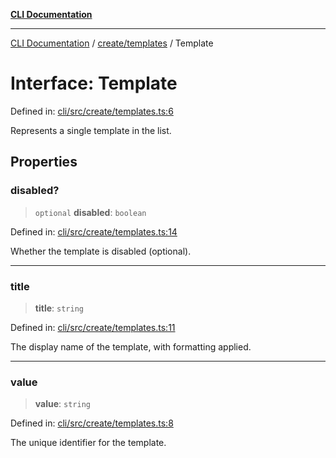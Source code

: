[**CLI Documentation**](../../../README.md)

***

[CLI Documentation](../../../README.md) / [create/templates](../README.md) / Template

# Interface: Template

Defined in: [cli/src/create/templates.ts:6](https://github.com/stonemjs/cli/blob/83156d7f07cad6e0545ad29ba32878fdd248ede2/src/create/templates.ts#L6)

Represents a single template in the list.

## Properties

### disabled?

> `optional` **disabled**: `boolean`

Defined in: [cli/src/create/templates.ts:14](https://github.com/stonemjs/cli/blob/83156d7f07cad6e0545ad29ba32878fdd248ede2/src/create/templates.ts#L14)

Whether the template is disabled (optional).

***

### title

> **title**: `string`

Defined in: [cli/src/create/templates.ts:11](https://github.com/stonemjs/cli/blob/83156d7f07cad6e0545ad29ba32878fdd248ede2/src/create/templates.ts#L11)

The display name of the template, with formatting applied.

***

### value

> **value**: `string`

Defined in: [cli/src/create/templates.ts:8](https://github.com/stonemjs/cli/blob/83156d7f07cad6e0545ad29ba32878fdd248ede2/src/create/templates.ts#L8)

The unique identifier for the template.
